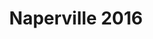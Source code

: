 ---
title: Naperville 2016
showTitle: true
image: /img/photos/tree.jpg
materials:
description: Some description of the drawing
---